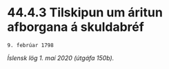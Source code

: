 # 44.4.3 Tilskipun um áritun afborgana á skuldabréf

`9. febrúar 1798`

_Íslensk lög 1. maí 2020 (útgáfa 150b)._


